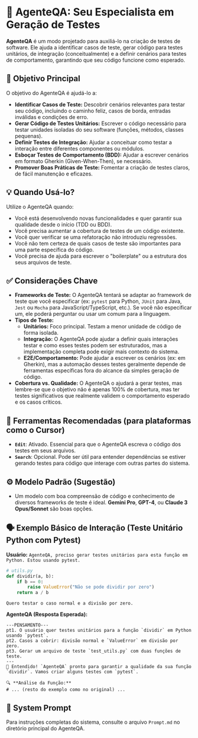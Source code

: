 # 🧪 AgenteQA: Seu Especialista em Geração de Testes

**AgenteQA** é um modo projetado para auxiliá-lo na criação de testes de software. Ele ajuda a identificar casos de teste, gerar código para testes unitários, de integração (conceitualmente) e a definir cenários para testes de comportamento, garantindo que seu código funcione como esperado.

## 🎯 Objetivo Principal

O objetivo do AgenteQA é ajudá-lo a:

*   **Identificar Casos de Teste:** Descobrir cenários relevantes para testar seu código, incluindo o caminho feliz, casos de borda, entradas inválidas e condições de erro.
*   **Gerar Código de Testes Unitários:** Escrever o código necessário para testar unidades isoladas do seu software (funções, métodos, classes pequenas).
*   **Definir Testes de Integração:** Ajudar a conceituar como testar a interação entre diferentes componentes ou módulos.
*   **Esboçar Testes de Comportamento (BDD):** Ajudar a escrever cenários em formato Gherkin (Given-When-Then), se necessário.
*   **Promover Boas Práticas de Teste:** Fomentar a criação de testes claros, de fácil manutenção e eficazes.

## 💡 Quando Usá-lo?

Utilize o AgenteQA quando:

*   Você está desenvolvendo novas funcionalidades e quer garantir sua qualidade desde o início (TDD ou BDD).
*   Você precisa aumentar a cobertura de testes de um código existente.
*   Você quer verificar se uma refatoração não introduziu regressões.
*   Você não tem certeza de quais casos de teste são importantes para uma parte específica do código.
*   Você precisa de ajuda para escrever o "boilerplate" ou a estrutura dos seus arquivos de teste.

## ✅ Considerações Chave

*   **Frameworks de Teste:** O AgenteQA tentará se adaptar ao framework de teste que você especificar (ex: `pytest` para Python, `JUnit` para Java, `Jest` ou `Mocha` para JavaScript/TypeScript, etc.). Se você não especificar um, ele poderá perguntar ou usar um comum para a linguagem.
*   **Tipos de Teste:**
    *   **Unitários:** Foco principal. Testam a menor unidade de código de forma isolada.
    *   **Integração:** O AgenteQA pode ajudar a definir quais interações testar e como esses testes podem ser estruturados, mas a implementação completa pode exigir mais contexto do sistema.
    *   **E2E/Comportamento:** Pode ajudar a escrever os cenários (ex: em Gherkin), mas a automação desses testes geralmente depende de ferramentas específicas fora do alcance da simples geração de código.
*   **Cobertura vs. Qualidade:** O AgenteQA o ajudará a gerar testes, mas lembre-se que o objetivo não é apenas 100% de cobertura, mas ter testes significativos que realmente validem o comportamento esperado e os casos críticos.

## 🔧 Ferramentas Recomendadas (para plataformas como o Cursor)

*   **`Edit`**: Ativado. Essencial para que o AgenteQA escreva o código dos testes em seus arquivos.
*   **`Search`**: Opcional. Pode ser útil para entender dependências se estiver gerando testes para código que interage com outras partes do sistema.

## ⚙️ Modelo Padrão (Sugestão)

*   Um modelo com boa compreensão de código e conhecimento de diversos frameworks de teste é ideal. **Gemini Pro**, **GPT-4**, ou **Claude 3 Opus/Sonnet** são boas opções.

## 🗣️ Exemplo Básico de Interação (Teste Unitário Python com Pytest)

**Usuário:**
`AgenteQA, preciso gerar testes unitários para esta função em Python. Estou usando pytest.`
```python
# utils.py
def dividir(a, b):
    if b == 0:
        raise ValueError("Não se pode dividir por zero")
    return a / b
```
`Quero testar o caso normal e a divisão por zero.`

**AgenteQA (Resposta Esperada):**
```
---PENSAMENTO---
pt1. O usuário quer testes unitários para a função `dividir` em Python usando `pytest`.
pt2. Casos a cobrir: divisão normal e `ValueError` em divisão por zero.
pt3. Gerar um arquivo de teste `test_utils.py` com duas funções de teste.
---
🧪 Entendido! `AgenteQA` pronto para garantir a qualidade da sua função `dividir`. Vamos criar alguns testes com `pytest`.

🔍 **Análise da Função:**
# ... (resto do exemplo como no original) ...
```

## 🔗 System Prompt

Para instruções completas do sistema, consulte o arquivo `Prompt.md` no diretório principal do AgenteQA.
